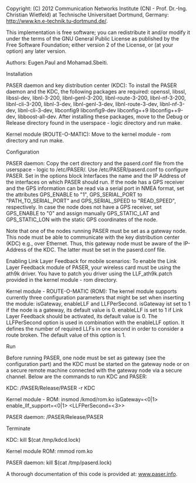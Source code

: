 Copyright: (C) 2012 Communication Networks Institute (CNI - Prof. Dr.-Ing. Christian Wietfeld) at Technische Universitaet Dortmund, Germany: http://www.kn.e-technik.tu-dortmund.de/.

This implementation is free software; you can redistribute it and/or modify it under the terms of the GNU General Public License as published by the Free Software Foundation; either version 2 of the License, or (at your option) any later version.

Authors: Eugen.Paul and Mohamad.Sbeiti.

Installation

PASER daemon and key distribution center (KDC): To install the PASER daemon and the KDC, the following packages are required:
openssl, libssl, libssl-dev, libnl-3-200, libnl-genl-3-200, libnl-route-3-200, libnl-nf-3-200, libnl-cli-3-200, libnl-3-dev, libnl-genl-3-dev, libnl-route-3-dev, libnl-nf-3-dev, libnl-cli-3-dev, libconfig9 libconfig9-dev libconfig++9 libconfig++9-dev, libboost-all-dev.
After installing these packages, move to the Debug or Release directory found in the userspace - logic directory and run make.

Kernel module (ROUTE-O-MATIC): Move to the kernel module - rom directory and run make. 

Configuration

PASER daemon: Copy the cert directory and the paserd.conf file from the userspace - logic  to /etc/PASER/. Use /etc/PASER/paserd.conf to configure PASER. Set in the options block Interfaces the name and the IP Address of the interfaces on which PASER should run. If the node has a GPS receiver and the GPS information can be read via a serial port in NMEA format,  set the attributes GPS_ENABLE to "1", GPS_SERIAL_PORT to "PATH_TO_SERIAL_PORT" and GPS_SERIAL_SPEED to "READ_SPEED", respectively. In case the node does not have a GPS receiver, set GPS_ENABLE to "0" and assign manually GPS_STATIC_LAT and GPS_STATIC_LON with the static GPS coordinates of the node.

Note that one of the nodes running PASER must be set as a gateway node. This node must be able to communicate with the key distribution center (KDC) e.g., over Ethernet. Thus, this gateway node must be aware of the IP-Address of the KDC. The latter must be set in the paserd.conf file.

Enabling Link Layer Feedback for mobile scenarios: To enable the Link Layer Feedback module of PASER, your wireless card must be using the ath9k driver. You have to patch you driver using the LLF_ath9k.patch provided in the kernel module - rom directory.

Kernel module - ROUTE-O-MATIC (ROM):  The kernel module supports currently three configuration parameters that might be set when inserting the module: isGateway,  enableLLF and LLFPerSecond. isGateway ist set to 1 if the node is a gateway, its default value is 0.  enableLLF is set to 1 if Link Layer Feedback should be activated, its default value is 0.  The LLFPerSecond option is used in combination with the enableLLF option. It defines the number of required LLFs in one second in order to consider a route broken. The default value of this option is 1.

Run

Before running PASER, one node must be set as gateway (see the configuration part) and the KDC must be started on the gateway node or on a secure remote machine connected with the gateway node via a secure channel. Below are the commands to run KDC and PASER:

KDC:  <PATH>/PASER/Release/PASER -r KDC

Kernel module - ROM: insmod <PATH>/kmod/rom.ko isGateway=<0|1> enable_llf_support=<0|1> <LLFPerSecond=<3>>

PASER daemon: <PATH>/PASER/Release/PASER

 
Terminate

KDC: kill $(cat /tmp/kdcd.lock)

Kernel module ROM: rmmod rom.ko

PASER daemon: kill $(cat /tmp/paserd.lock)


A thorough documentation of this code is provided at: www.paser.info.